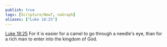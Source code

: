```yaml
---
publish: true
tags: [Scripture/NewT, noGraph]
aliases: ["Luke 18:25"]
---
```

[Luke 18:25](https://churchofjesuschrist.org/study/scriptures/nt/luke/18?lang=eng&id=p25#p25) For it is easier for a camel to go through a needle's eye, than for a rich man to enter into the kingdom of God.
